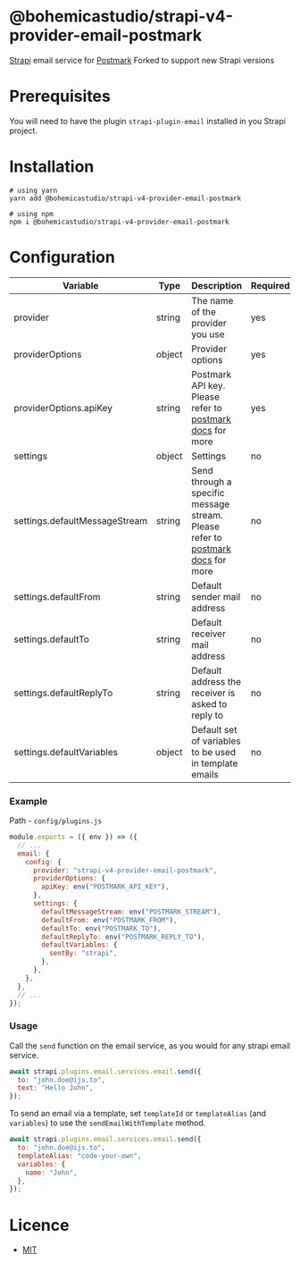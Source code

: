 # @bohemicastudio/strapi-v4-provider-email-postmark

[Strapi](http://strapi.io/) email service for [Postmark](https://postmarkapp.com/)
Forked to support new Strapi versions

# Prerequisites

You will need to have the plugin `strapi-plugin-email` installed in you Strapi project.

# Installation

```
# using yarn
yarn add @bohemicastudio/strapi-v4-provider-email-postmark

# using npm
npm i @bohemicastudio/strapi-v4-provider-email-postmark
```

# Configuration

| Variable                      | Type   | Description                                                                                                                                                                   | Required | Default   |
| ----------------------------- | ------ | ----------------------------------------------------------------------------------------------------------------------------------------------------------------------------- | -------- | --------- |
| provider                      | string | The name of the provider you use                                                                                                                                              | yes      |           |
| providerOptions               | object | Provider options                                                                                                                                                              | yes      |           |
| providerOptions.apiKey        | string | Postmark API key. Please refer to [postmark docs](https://www.npmjs.com/package/postmark) for more                                                                            | yes      |           |
| settings                      | object | Settings                                                                                                                                                                      | no       | {}        |
| settings.defaultMessageStream | string | Send through a specific message stream. Please refer to [postmark docs](https://postmarkapp.com/support/article/1207-how-to-create-and-send-through-message-streams) for more | no       | undefined |
| settings.defaultFrom          | string | Default sender mail address                                                                                                                                                   | no       | undefined |
| settings.defaultTo            | string | Default receiver mail address                                                                                                                                                 | no       | undefined |
| settings.defaultReplyTo       | string | Default address the receiver is asked to reply to                                                                                                                             | no       | undefined |
| settings.defaultVariables     | object | Default set of variables to be used in template emails                                                                                                                        | no       | {}        |

### Example

Path - `config/plugins.js`

```javascript
module.exports = ({ env }) => ({
  // ...
  email: {
    config: {
      provider: "strapi-v4-provider-email-postmark",
      providerOptions: {
        apiKey: env("POSTMARK_API_KEY"),
      },
      settings: {
        defaultMessageStream: env("POSTMARK_STREAM"),
        defaultFrom: env("POSTMARK_FROM"),
        defaultTo: env("POSTMARK_TO"),
        defaultReplyTo: env("POSTMARK_REPLY_TO"),
        defaultVariables: {
          sentBy: "strapi",
        },
      },
    },
  },
  // ...
});
```

### Usage

Call the `send` function on the email service, as you would for any strapi email service.

```javascript
await strapi.plugins.email.services.email.send({
  to: "john.doe@ijs.to",
  text: "Hello John",
});
```

To send an email via a template, set `templateId` or `templateAlias` (and `variables`) to use the `sendEmailWithTemplate` method.

```javascript
await strapi.plugins.email.services.email.send({
  to: "john.doe@ijs.to",
  templateAlias: "code-your-own",
  variables: {
    name: "John",
  },
});
```

# Licence

- [MIT](https://github.com/ijsto/strapi-provider-email-postmark/blob/master/LICENSE.md)
